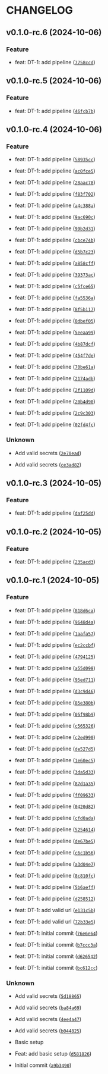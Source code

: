 # CHANGELOG

## v0.1.0-rc.6 (2024-10-06)

### Feature

* feat: DT-1: add pipeline ([`7758ccd`](https://github.com/devops-toys/devops-toys/commit/7758ccdd5a7d5cc37fdfb94420c528349a0959c0))

## v0.1.0-rc.5 (2024-10-06)

### Feature

* feat: DT-1: add pipeline ([`46fcb7b`](https://github.com/devops-toys/devops-toys/commit/46fcb7bf0c189e98c2f26d3eeb1036628ab89bed))

## v0.1.0-rc.4 (2024-10-06)

### Feature

* feat: DT-1: add pipeline ([`58935cc`](https://github.com/devops-toys/devops-toys/commit/58935ccef5b1b9d3a6058e323095b906698f942a))

* feat: DT-1: add pipeline ([`ac0fce5`](https://github.com/devops-toys/devops-toys/commit/ac0fce55e89b0dd97725716e3e98e7e78a9e4079))

* feat: DT-1: add pipeline ([`28aac78`](https://github.com/devops-toys/devops-toys/commit/28aac787a876485647c336ad2835f9b8e9447379))

* feat: DT-1: add pipeline ([`f83f702`](https://github.com/devops-toys/devops-toys/commit/f83f702f387e2b0a3136d2bc02df0cdca2dd57f6))

* feat: DT-1: add pipeline ([`a4c388a`](https://github.com/devops-toys/devops-toys/commit/a4c388aacff004a127abcba907966f1d17dbd576))

* feat: DT-1: add pipeline ([`9ac690c`](https://github.com/devops-toys/devops-toys/commit/9ac690c8aa4abcfa53c850c79699635863317771))

* feat: DT-1: add pipeline ([`99b2d31`](https://github.com/devops-toys/devops-toys/commit/99b2d31f35857a9611f065178fa75fa7644116a4))

* feat: DT-1: add pipeline ([`cbce74b`](https://github.com/devops-toys/devops-toys/commit/cbce74b80be8dd5c1af6063fbf049331768a153f))

* feat: DT-1: add pipeline ([`d5b7c23`](https://github.com/devops-toys/devops-toys/commit/d5b7c23298a59d3af7b218058dfd6825bb19887f))

* feat: DT-1: add pipeline ([`a858cff`](https://github.com/devops-toys/devops-toys/commit/a858cff0a7d9ac3d21068b017155f03d80ea3152))

* feat: DT-1: add pipeline ([`39373ac`](https://github.com/devops-toys/devops-toys/commit/39373acde1f8bf1762daf7a4c5f5deed8984c6ea))

* feat: DT-1: add pipeline ([`c5fce65`](https://github.com/devops-toys/devops-toys/commit/c5fce6515e7a9f2a3dda66561aa3b783dee5a67d))

* feat: DT-1: add pipeline ([`fa5536a`](https://github.com/devops-toys/devops-toys/commit/fa5536aba2c0628a9c2dd10fd512877f5aa7f9a2))

* feat: DT-1: add pipeline ([`8f5b117`](https://github.com/devops-toys/devops-toys/commit/8f5b11741e2e4a179f41e87aabcce14a5816443c))

* feat: DT-1: add pipeline ([`0dbef05`](https://github.com/devops-toys/devops-toys/commit/0dbef05359bec6870d66ce2760e95a6988fe093a))

* feat: DT-1: add pipeline ([`5eeaa99`](https://github.com/devops-toys/devops-toys/commit/5eeaa99bdb8a49c8f3293dab49c793cb9386dab7))

* feat: DT-1: add pipeline ([`4b87dcf`](https://github.com/devops-toys/devops-toys/commit/4b87dcfccf04652c8927d4f2581e136810158080))

* feat: DT-1: add pipeline ([`454f7de`](https://github.com/devops-toys/devops-toys/commit/454f7de8fe3b0a09b0b280cc0b785836474a071e))

* feat: DT-1: add pipeline ([`70be61a`](https://github.com/devops-toys/devops-toys/commit/70be61a5465b6b50161804acf3bd7fd14fad3154))

* feat: DT-1: add pipeline ([`2174adb`](https://github.com/devops-toys/devops-toys/commit/2174adbe415fbd737bf68a8b601289a82201d1c6))

* feat: DT-1: add pipeline ([`2f1109d`](https://github.com/devops-toys/devops-toys/commit/2f1109dde0e1aa3e1f6ef32f44229bf53de5ebdd))

* feat: DT-1: add pipeline ([`20b4d90`](https://github.com/devops-toys/devops-toys/commit/20b4d904915108d5998f33b9017220323c9790f4))

* feat: DT-1: add pipeline ([`2c9c303`](https://github.com/devops-toys/devops-toys/commit/2c9c303f6a9f3889e76b23764173be24b23585f0))

* feat: DT-1: add pipeline ([`02fd4fc`](https://github.com/devops-toys/devops-toys/commit/02fd4fc7f39f6f05b094f45d5e7b08d2ede75795))

### Unknown

* Add valid secrets ([`2e70ead`](https://github.com/devops-toys/devops-toys/commit/2e70ead54c996acde6970838c3721ed9b686a483))

* Add valid secrets ([`ce3ad82`](https://github.com/devops-toys/devops-toys/commit/ce3ad82ea1ee113dd81a8efe90050d1b1fa9c094))

## v0.1.0-rc.3 (2024-10-05)

### Feature

* feat: DT-1: add pipeline ([`daf25dd`](https://github.com/devops-toys/devops-toys/commit/daf25dd1ba284a4f248892bc8fc604189eafb74a))

## v0.1.0-rc.2 (2024-10-05)

### Feature

* feat: DT-1: add pipeline ([`235acd3`](https://github.com/devops-toys/devops-toys/commit/235acd30be508221ff9a5f1125b687baf97fee93))

## v0.1.0-rc.1 (2024-10-05)

### Feature

* feat: DT-1: add pipeline ([`818d6ca`](https://github.com/devops-toys/devops-toys/commit/818d6ca6c2d2de31ae17cbd5144f0c692854688d))

* feat: DT-1: add pipeline ([`9648d4a`](https://github.com/devops-toys/devops-toys/commit/9648d4ac468c726b14a45d668134dd1584c9a88b))

* feat: DT-1: add pipeline ([`1aafa57`](https://github.com/devops-toys/devops-toys/commit/1aafa57afb005c4b482e4a0a1570aceb38410e91))

* feat: DT-1: add pipeline ([`ec2ccbf`](https://github.com/devops-toys/devops-toys/commit/ec2ccbfca7f389fde747c63a80d2d76001e7fcfd))

* feat: DT-1: add pipeline ([`4794125`](https://github.com/devops-toys/devops-toys/commit/4794125666a5051326a7a9350e36a9be7cd157c5))

* feat: DT-1: add pipeline ([`a55d098`](https://github.com/devops-toys/devops-toys/commit/a55d0981bd9e0095ea6645dd848d174ee3684ba6))

* feat: DT-1: add pipeline ([`95ed711`](https://github.com/devops-toys/devops-toys/commit/95ed71132c54971a5d5fc77f15eaf7a2f7da7d5a))

* feat: DT-1: add pipeline ([`d3c9d46`](https://github.com/devops-toys/devops-toys/commit/d3c9d46a676ff8d352cea358c4c499cd3f5dcafc))

* feat: DT-1: add pipeline ([`85e380b`](https://github.com/devops-toys/devops-toys/commit/85e380b10242609dcdb3dba14dfb3d6a375542e1))

* feat: DT-1: add pipeline ([`05f98b9`](https://github.com/devops-toys/devops-toys/commit/05f98b9418d9d7db8be91d641a989c53232c8ccc))

* feat: DT-1: add pipeline ([`c565326`](https://github.com/devops-toys/devops-toys/commit/c565326d632cb4aaee92c0c8043352412d4e16c6))

* feat: DT-1: add pipeline ([`c2ed990`](https://github.com/devops-toys/devops-toys/commit/c2ed99057969a5c81677bc00982d5529e62f03c2))

* feat: DT-1: add pipeline ([`de527d5`](https://github.com/devops-toys/devops-toys/commit/de527d5b6e85a3b00233f58e549020f62f162f52))

* feat: DT-1: add pipeline ([`1e60ec5`](https://github.com/devops-toys/devops-toys/commit/1e60ec57424ad8b7b94fdf1c06c61b0e24a6553d))

* feat: DT-1: add pipeline ([`3da5d33`](https://github.com/devops-toys/devops-toys/commit/3da5d33c3f498fdc23151497173ea60b00d10c7f))

* feat: DT-1: add pipeline ([`87d1a35`](https://github.com/devops-toys/devops-toys/commit/87d1a35a8c71294f59d39c402ae67658c075492d))

* feat: DT-1: add pipeline ([`ff09633`](https://github.com/devops-toys/devops-toys/commit/ff09633a46bb915a81ad04eb06a644df8bb42350))

* feat: DT-1: add pipeline ([`0420d82`](https://github.com/devops-toys/devops-toys/commit/0420d82b2a8488b83f94008c6355d6e7c4077afc))

* feat: DT-1: add pipeline ([`cfd0ada`](https://github.com/devops-toys/devops-toys/commit/cfd0ada4e7fcccf304e9f28c04b8998da1ad5a0a))

* feat: DT-1: add pipeline ([`5254614`](https://github.com/devops-toys/devops-toys/commit/525461412c08d1e8eb834f77b9ce255a26ea6130))

* feat: DT-1: add pipeline ([`de67be5`](https://github.com/devops-toys/devops-toys/commit/de67be5baf5f00966d5221e6fe87e1638145b8bf))

* feat: DT-1: add pipeline ([`c6c1b56`](https://github.com/devops-toys/devops-toys/commit/c6c1b56ab8ae0892f8d6765af03e21705fe9be1c))

* feat: DT-1: add pipeline ([`a3d04e7`](https://github.com/devops-toys/devops-toys/commit/a3d04e717c225cf2cbe08b1f0c339c7c7d31cfdb))

* feat: DT-1: add pipeline ([`8c810fc`](https://github.com/devops-toys/devops-toys/commit/8c810fcdc1a1aa23f9e0eccb13db539b28f18219))

* feat: DT-1: add pipeline ([`5b6aeff`](https://github.com/devops-toys/devops-toys/commit/5b6aefff86e1038e832f23c24d996d2426dc9fa4))

* feat: DT-1: add pipeline ([`d258512`](https://github.com/devops-toys/devops-toys/commit/d2585121ac153f02649fe15ae0b73797e25c0817))

* feat: DT-1: add valid url ([`e131c5b`](https://github.com/devops-toys/devops-toys/commit/e131c5ba9f047265c6c6375aa95344e6bcfe91bb))

* feat: DT-1: add valid url ([`72b33e5`](https://github.com/devops-toys/devops-toys/commit/72b33e572309584bf124d5f6890ec031493f94cd))

* feat: DT-1: initial commit ([`76e6e64`](https://github.com/devops-toys/devops-toys/commit/76e6e64df39ae0a334c48aad618e7762e66ecb30))

* feat: DT-1: initial commit ([`b7ccc3a`](https://github.com/devops-toys/devops-toys/commit/b7ccc3af148b2c3bf55898d1383783b5d0708638))

* feat: DT-1: initial commit ([`d626542`](https://github.com/devops-toys/devops-toys/commit/d626542c1504cb760fe97711dfbc266219ebe7e9))

* feat: DT-1: initial commit ([`bc612cc`](https://github.com/devops-toys/devops-toys/commit/bc612cc2cf58527e1cf22afcdd1c2bcde243a6bf))

### Unknown

* Add valid secrets ([`5d18865`](https://github.com/devops-toys/devops-toys/commit/5d18865805a4851fabe429a43e3df67e7a448563))

* Add valid secrets ([`ba84a69`](https://github.com/devops-toys/devops-toys/commit/ba84a69bb111f062295cc76b99f0003154e53fb6))

* Add valid secrets ([`4ee4a47`](https://github.com/devops-toys/devops-toys/commit/4ee4a479913322c6bc4b529d933b0092892c1cfd))

* Add valid secrets ([`b044825`](https://github.com/devops-toys/devops-toys/commit/b0448256889817d50a0becae9c1841fc5c3b0865))

* Basic setup

* Feat: add basic setup ([`d581826`](https://github.com/devops-toys/devops-toys/commit/d581826480cad01378a28689fb27b590e68ce503))

* Initial commit ([`a9b3490`](https://github.com/devops-toys/devops-toys/commit/a9b3490a766b39b4f86a43a6dffe73e8ed9921a4))

